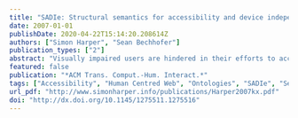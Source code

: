 ```yaml
---
title: "SADIe: Structural semantics for accessibility and device independence"
date: 2007-01-01
publishDate: 2020-04-22T15:14:20.208614Z
authors: ["Simon Harper", "Sean Bechhofer"]
publication_types: ["2"]
abstract: "Visually impaired users are hindered in their efforts to access the largest repository of electronic  information in the world, namely, the World Wide Web (web). A visually impaired user's informa-  tion and presentation requirements are different from a sighted user's. These requirements can  become problems in that the web is visually centric with regard to presentation and information  order/layout. Finding semantic information already encoded directly into documents can help to  alleviate these problems. Our approach can be loosely described as follows. For a particular cas-  cading stylesheet (CSS), we provide an extension to an upper-level ontology which represents the  interface between web documents and the programmatic transformation mechanism. This exten-  sion gives the particular characteristics of the elements appearing in that specific CSS. We can  consider this extension to be an annotation of the CSS elements implicitly encoded into the web  document. This means that one ontology can be used to accuratly transform every web document  that references the CSS used to generate that ontology. Simply one ontology accuratly transforms  an entire site using a generalized programmatic machinery able to cope with all sites using CSS.  Here we describe our method, implementation, and technical evaluation. "
featured: false
publication: "*ACM Trans. Comput.-Hum. Interact.*"
tags: ["Accessibility", "Human Centred Web", "Ontologies", "SADIe", "Semantic Web", "Transcoding", "Visually Impaired", "Web Accessibility", "Web Mobility"]
url_pdf: "http://www.simonharper.info/publications/Harper2007kx.pdf"
doi: "http://dx.doi.org/10.1145/1275511.1275516"
---
```


